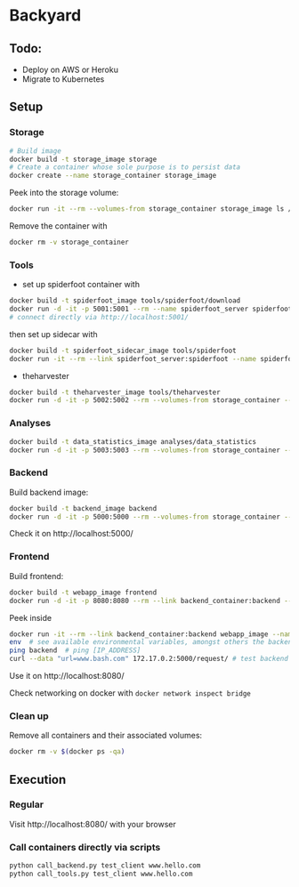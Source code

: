 # Backyard


## Todo:
- Deploy on AWS or Heroku
- Migrate to Kubernetes


## Setup


### Storage
```bash
# Build image
docker build -t storage_image storage
# Create a container whose sole purpose is to persist data
docker create --name storage_container storage_image
```

Peek into the storage volume:
```bash
docker run -it --rm --volumes-from storage_container storage_image ls /data
```

Remove the container with
```bash
docker rm -v storage_container
```


### Tools
* set up spiderfoot container with
```bash
docker build -t spiderfoot_image tools/spiderfoot/download
docker run -d -it -p 5001:5001 --rm --name spiderfoot_server spiderfoot_image
# connect directly via http://localhost:5001/
```
then set up sidecar with
```bash
docker build -t spiderfoot_sidecar_image tools/spiderfoot
docker run -it --rm --link spiderfoot_server:spiderfoot --name spiderfoot_sidecar spiderfoot_sidecar_image
```
* theharvester
```bash
docker build -t theharvester_image tools/theharvester
docker run -d -it -p 5002:5002 --rm --volumes-from storage_container --name theharvester_container theharvester_image
```


### Analyses
```bash
docker build -t data_statistics_image analyses/data_statistics
docker run -d -it -p 5003:5003 --rm --volumes-from storage_container --name data_statistics_container data_statistics_image
```


### Backend
Build backend image:
```bash
docker build -t backend_image backend
docker run -d -it -p 5000:5000 --rm --volumes-from storage_container --link theharvester_container:theharvester --name backend_container backend_image
```
Check it on http://localhost:5000/


### Frontend
Build frontend:
```bash
docker build -t webapp_image frontend
docker run -d -it -p 8080:8080 --rm --link backend_container:backend --name frontend_container webapp_image
```

Peek inside
```bash
docker run -it --rm --link backend_container:backend webapp_image --name frontend_container bash
env  # see available environmental variables, amongst others the backend info
ping backend  # ping [IP_ADDRESS]
curl --data "url=www.bash.com" 172.17.0.2:5000/request/ # test backend
```
Use it on http://localhost:8080/

Check networking on docker with `docker network inspect bridge`


### Clean up
Remove all containers and their associated volumes:
```bash
docker rm -v $(docker ps -qa)
```


## Execution


### Regular
Visit http://localhost:8080/ with your browser


### Call containers directly via scripts
```bash
python call_backend.py test_client www.hello.com
python call_tools.py test_client www.hello.com
```
